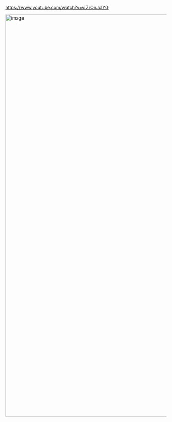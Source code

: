 https://www.youtube.com/watch?v=viZrOnJclY0

<img width="1252" alt="image" src="https://github.com/Dingyi-Kang/Machine_learning/assets/81428296/8bb9a859-3b39-434e-8320-4e788cfd7fbc">
